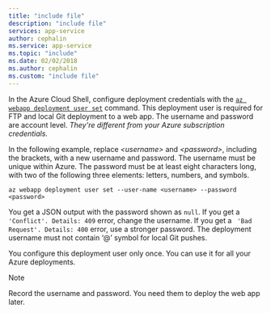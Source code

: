 ```yaml
---
title: "include file"
description: "include file"
services: app-service
author: cephalin
ms.service: app-service
ms.topic: "include"
ms.date: 02/02/2018
ms.author: cephalin
ms.custom: "include file"
---
```


In the Azure Cloud Shell, configure deployment credentials with the [`az webapp deployment user set`](/cli/azure/webapp/deployment/user?view=azure-cli-latest#az-webapp-deployment-user-set) command. This deployment user is required for FTP and local Git deployment to a web app. The username and password are account level. _They're different from your Azure subscription credentials._

In the following example, replace *\<username>* and *\<password>*, including the brackets, with a new username and password. The username must be unique within Azure. The password must be at least eight characters long, with two of the following three elements: letters, numbers, and symbols. 

```azurecli-interactive
az webapp deployment user set --user-name <username> --password <password>
```

You get a JSON output with the password shown as `null`. If you get a `'Conflict'. Details: 409` error, change the username. If you get a ` 'Bad Request'. Details: 400` error, use a stronger password. The deployment username must not contain ‘@’ symbol for local Git pushes.

You configure this deployment user only once. You can use it for all your Azure deployments.

> [!NOTE]
> Record the username and password. You need them to deploy the web app later.
>
>
